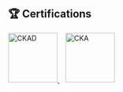 ## 🏆 Certifications

<p>
<a href="https://www.credly.com/badges/1559d0f0-d684-4832-ba80-3e6f9dbf1b43/public_url">
  <img src="https://images.credly.com/images/cc8adc83-1dc6-4d57-8e20-22171247e052/blob" alt="CKAD" width="100" height="100">
</a>
&nbsp;&nbsp;
<a href="https://www.credly.com/badges/dc8c40e3-936b-4457-be2f-ebd9bdc168f3/public_url">
  <img src="https://images.credly.com/images/8b8ed108-e77d-4396-ac59-2504583b9d54/cka_from_cncfsite__281_29.png" alt="CKA" width="100" height="100">
</a>
</p>
